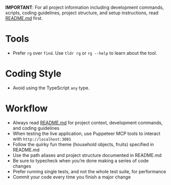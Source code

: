**IMPORTANT**: For all project information including development commands, scripts, coding guidelines, project structure, and setup instructions, read [README.md](./README.md) first.

# Tools

- Prefer `rg` over `find`. Use `tldr rg` or `rg --help` to learn about the tool.

# Coding Style

- Avoid using the TypeScript `any` type.

# Workflow

- Always read [README.md](./README.md) for project context, development commands, and coding guidelines
- When testing the live application, use Puppeteer MCP tools to interact with `http://localhost:3001`
- Follow the quirky fun theme (household objects, fruits) specified in README.md
- Use the path aliases and project structure documented in README.md
- Be sure to typecheck when you’re done making a series of code changes
- Prefer running single tests, and not the whole test suite, for performance
- Commit your code every time you finish a major change
